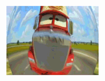 <div style="text-align:center;">
  <img src="https://github.com/Mvsterpiece/Mvsterpiece/blob/main/Mac.gif" style="vertical-align:middle;" alt="Header">
</div>
